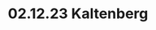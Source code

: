 ---
layout: photo_set
title: 02.12.23 Kaltenberg
description: "Fotos vom 02.12.23 in Kaltenberg."

photos:
    set: 2023/02_12_23-kaltenberg/kaltenberg
    size: 36
---